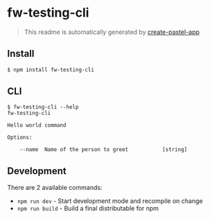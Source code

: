 # fw-testing-cli

> This readme is automatically generated by [create-pastel-app](https://github.com/vadimdemedes/create-pastel-app)


## Install

```bash
$ npm install fw-testing-cli
```


## CLI

```
$ fw-testing-cli --help
fw-testing-cli

Hello world command

Options:

	--name  Name of the person to greet           [string]
```


## Development

There are 2 available commands:

- `npm run dev` - Start development mode and recompile on change
- `npm run build` - Build a final distributable for npm
